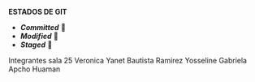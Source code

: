 **ESTADOS DE GIT**

+ ***Committed*** :tada:
+ ***Modified***  :gift:
+ ***Staged*** :balloon:

Integrantes sala 25
Veronica Yanet Bautista Ramirez
Yosseline Gabriela Apcho Huaman